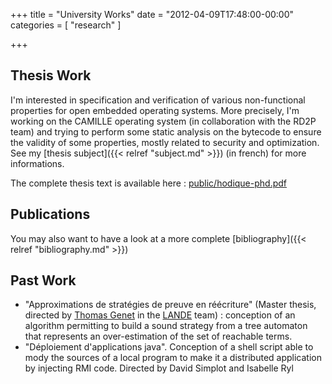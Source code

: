 +++
title = "University Works"
date = "2012-04-09T17:48:00-00:00"
categories = [ "research" ]

+++

## Thesis Work

I'm interested in specification and verification of various non-functional
properties for open embedded operating systems.  More precisely, I'm working on
the CAMILLE operating system (in collaboration with the RD2P team) and trying
to perform some static analysis on the bytecode to ensure the validity of some
properties, mostly related to security and optimization. See my
[thesis subject]({{< relref "subject.md" >}}) (in french) for
more informations.

The complete thesis text is available here :
[public/hodique-phd.pdf](/media/public/hodique-phd.pdf)

## Publications

You may also want to have a look at a more complete
[bibliography]({{< relref "bibliography.md" >}})

## Past Work

* "Approximations de stratégies de preuve en réécriture" (Master thesis,
  directed by [Thomas Genet](http://www.irisa.fr/lande/genet/) in the
  [LANDE](http://www.irisa.fr/lande/) team) : conception of an algorithm
  permitting to build a sound strategy from a tree automaton that represents an
  over-estimation of the set of reachable terms.
* "Déploiement d'applications java". Conception of a shell script able to mody
  the sources of a local program to make it a distributed application by
  injecting RMI code. Directed by David Simplot and Isabelle Ryl
